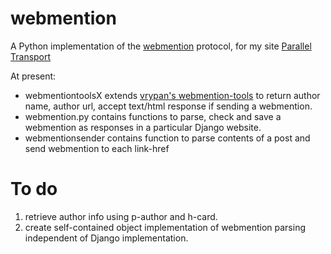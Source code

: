 webmention
==========

A Python implementation of the [webmention](https://github.com/converspace/webmention) protocol, for my site [Parallel Transport](http://kartikprabhu.com/)

At present:

*	webmentiontoolsX extends [vrypan's webmention-tools](https://github.com/vrypan/webmention-tools) to return author name, author url, accept text/html response if sending a webmention.
*	webmention.py contains functions to parse, check and save a webmention as responses in a particular Django website.
*	webmentionsender contains function to parse contents of a post and send webmention to each link-href


To do
======

1.	retrieve author info using p-author and h-card.
2.	create self-contained object implementation of webmention parsing independent of Django implementation.
